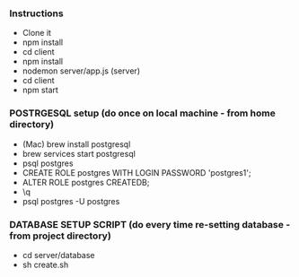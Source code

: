 ### Instructions

- Clone it
- npm install
- cd client
- npm install
- nodemon server/app.js (server)
- cd client
- npm start

### POSTRGESQL setup (do once on local machine - from home directory)

- (Mac) brew install postgresql
- brew services start postgresql
- psql postgres
- CREATE ROLE postgres WITH LOGIN PASSWORD 'postgres1';
- ALTER ROLE postgres CREATEDB;
- \q
- psql postgres -U postgres

### DATABASE SETUP SCRIPT (do every time re-setting database - from project directory)

- cd server/database
- sh create.sh
